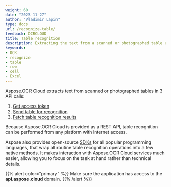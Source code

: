 ```yaml
---
weight: 60
date: "2023-11-27"
author: "Vladimir Lapin"
type: docs
url: /recognize-table/
feedback: OCRCLOUD
title: Table recognition
description: Extracting the text from a scanned or photographed table using the Aspose.OCR Cloud API.
keywords:
- OCR
- recognize
- table
- row
- cell
- Excel
---
```


Aspose.OCR Cloud extracts text from scanned or photographed tables in 3 API calls:

1. [Get access token](/ocr/authorization/)
2. [Send table for recognition](/ocr/send-table-for-recognition/)
3. [Fetch table recognition results](/ocr/fetch-table-recognition-result/)

Because Aspose.OCR Cloud is provided as a REST API, table recognition can be performed from any platform with Internet access.

Aspose also provides open-source [SDKs](/ocr/table-recognition-sdk/) for all popular programming languages, that wrap all routine table recognition operations into a few native methods. It makes interaction with Aspose.OCR Cloud services much easier, allowing you to focus on the task at hand rather than technical details.

{{% alert color="primary" %}}
Make sure the application has access to the **api.aspose.cloud** domain.
{{% /alert %}}
